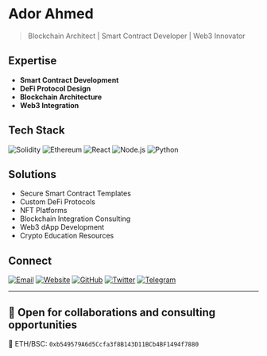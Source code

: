 # Ador Ahmed

> Blockchain Architect | Smart Contract Developer | Web3 Innovator

## Expertise

- **Smart Contract Development**
- **DeFi Protocol Design**
- **Blockchain Architecture**
- **Web3 Integration**

## Tech Stack

![Solidity](https://img.shields.io/badge/-Solidity-363636?style=flat-square&logo=Solidity&logoColor=white)
![Ethereum](https://img.shields.io/badge/-Ethereum-3C3C3D?style=flat-square&logo=Ethereum&logoColor=white)
![React](https://img.shields.io/badge/-React-61DAFB?style=flat-square&logo=react&logoColor=black)
![Node.js](https://img.shields.io/badge/-Node.js-339933?style=flat-square&logo=Node.js&logoColor=white)
![Python](https://img.shields.io/badge/-Python-3776AB?style=flat-square&logo=Python&logoColor=white)

## Solutions

- Secure Smart Contract Templates
- Custom DeFi Protocols
- NFT Platforms
- Blockchain Integration Consulting
- Web3 dApp Development
- Crypto Education Resources

## Connect

[![Email](https://img.shields.io/badge/Email-D14836?style=for-the-badge&logo=gmail&logoColor=white)](mailto:chefadorous@gmail.com)
[![Website](https://img.shields.io/badge/Website-4285F4?style=for-the-badge&logo=Google-chrome&logoColor=white)](https://chefadorous.me)
[![GitHub](https://img.shields.io/badge/GitHub-100000?style=for-the-badge&logo=github&logoColor=white)](https://github.com/ChefAdorous)
[![Twitter](https://img.shields.io/badge/Twitter-1DA1F2?style=for-the-badge&logo=twitter&logoColor=white)](https://twitter.com/ChefAdorous)
[![Telegram](https://img.shields.io/badge/Telegram-2CA5E0?style=for-the-badge&logo=telegram&logoColor=white)](https://t.me/ChefAdorous)

---

💼 Open for collaborations and consulting opportunities
---
🔗 ETH/BSC: `0xb549579A6d5Ccfa3f8B143D11BCb4BF1494f7880`
